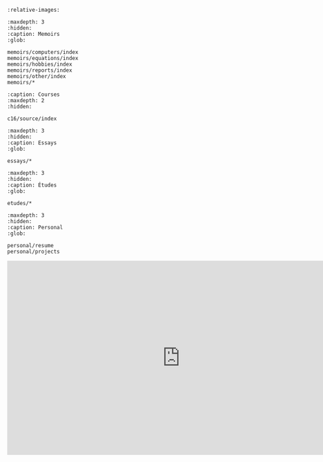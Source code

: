 ```{include} ../README.md
:relative-images:
```

```{toctree}
:maxdepth: 3
:hidden:
:caption: Memoirs
:glob:

memoirs/computers/index
memoirs/equations/index
memoirs/hobbies/index
memoirs/reports/index
memoirs/other/index
memoirs/*
```

```{toctree}
:caption: Courses 
:maxdepth: 2
:hidden:

c16/source/index
```

```{toctree}
:maxdepth: 3
:hidden:
:caption: Essays 
:glob:

essays/*
```

```{toctree}
:maxdepth: 3
:hidden:
:caption: Études 
:glob:

etudes/*
```

```{toctree}
:maxdepth: 3
:hidden:
:caption: Personal
:glob:

personal/resume
personal/projects
```

<iframe width="800" height="450" src="https://www.youtube.com/embed/FWbXMXTdOPQ?si=ANVR-bOhsgN5f8rX&amp;controls=0" title="YouTube video player" frameborder="0" allow="accelerometer; autoplay; clipboard-write; encrypted-media; gyroscope; picture-in-picture; web-share" allowfullscreen></iframe>
